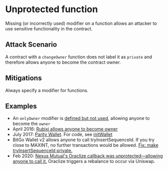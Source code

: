 # Unprotected function
Missing (or incorrectly used) modifier on a function allows an attacker to use sensitive functionality in the contract.

## Attack Scenario

A contract with a `changeOwner` function does not label it as `private` and therefore
allows anyone to become the contract owner.

## Mitigations

Always specify a modifier for functions.

## Examples
- An `onlyOwner` modifier is [defined but not used](Unprotected.sol), allowing anyone to become the `owner`
- April 2016: [Rubixi allows anyone to become owner](https://etherscan.io/address/0xe82719202e5965Cf5D9B6673B7503a3b92DE20be#code)
- July 2017: [Parity Wallet](https://blog.zeppelin.solutions/on-the-parity-wallet-multisig-hack-405a8c12e8f7). For code, see [initWallet](WalletLibrary_source_code/WalletLibrary.sol)
- BitGo Wallet v2 allows anyone to call tryInsertSequenceId. If you try close to MAXINT, no further transactions would be allowed. [Fix: make tryInsertSequenceId private.](https://github.com/BitGo/eth-multisig-v2/commit/8042188f08c879e06f097ae55c140e0aa7baaff8#diff-b498cc6fd64f83803c260abd8de0a8f5)
- Feb 2020: [Nexus Mutual's Oraclize callback was unprotected—allowing anyone to call it.](https://medium.com/nexus-mutual/responsible-vulnerability-disclosure-ece3fe3bcefa) Oraclize triggers a rebalance to occur via Uniswap.
